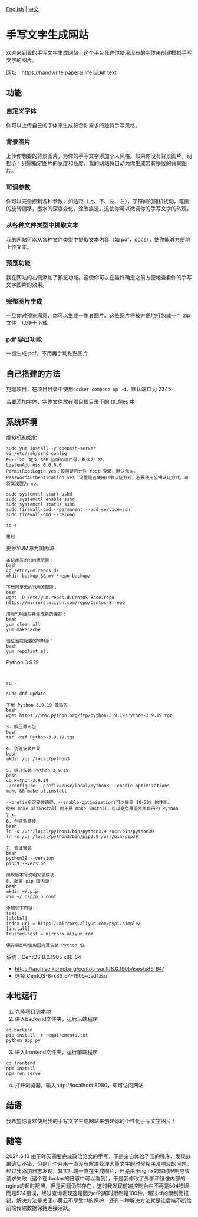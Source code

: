 [English](README_en.md) | [中文](README.md)

# 手写文字生成网站

欢迎来到我的手写文字生成网站！这个平台允许你使用现有的字体来创建模拟手写文字的图片。

网址：https://handwrite.paperai.life
![Alt text](image.png)

## 功能

### 自定义字体

你可以上传自己的字体来生成符合你需求的独特手写风格。

### 背景图片

上传你想要的背景图片，为你的手写文字添加个人风格。如果你没有背景图片，别担心！只需指定图片的宽度和高度，我的网站将自动为你生成带有横线的背景图片。

### 可调参数

你可以完全控制各种参数，如边距（上、下、左、右），字符间的随机扰动，笔画的旋转偏移，墨水的深度变化，涂改痕迹。这使你可以微调你的手写文字的外观。

### 从各种文件类型中提取文本

我的网站可以从各种文件类型中提取文本内容（如 pdf，docs），使你能够方便地上传文本。

### 预览功能

我在网站的右侧添加了预览功能。这使你可以在最终确定之前方便地查看你的手写文字图片的效果。

### 完整图片生成

一旦你对预览满意，你可以生成一整套图片。这些图片将被方便地打包成一个 zip 文件，以便于下载。

### pdf 导出功能

一键生成 pdf，不用再手动粘贴图片

## 自己搭建的方法

克隆项目，在项目目录中使用`docker-compose up -d`，默认端口为 2345

若要添加字体，字体文件放在项目根目录下的 ttf_files 中

## 系统环境
虚拟机初始化
```
sudo yum install -y openssh-server
vi /etc/ssh/sshd_config
Port 22：定义 SSH 监听的端口号，默认为 22。
ListenAddress 0.0.0.0
PermitRootLogin yes：设置是否允许 root 登录，默认允许。
PasswordAuthentication yes：设置是否使用口令认证方式，若要使用公钥认证方式，可将其设置为 no。

sudo systemctl start sshd
sudo systemctl enable sshd
sudo systemctl status sshd
sudo firewall-cmd --permanent --add-service=ssh
sudo firewall-cmd --reload

ip a

重启

```

更换YUM源为国内源
```
备份原有的YUM源配置：
bash
cd /etc/yum.repos.d/
mkdir backup && mv *repo backup/

下载阿里云的YUM源配置：
bash
wget -O /etc/yum.repos.d/CentOS-Base.repo https://mirrors.aliyun.com/repo/Centos-8.repo

清除YUM缓存并生成新的缓存：
bash
yum clean all
yum makecache

验证当前配置的YUM源：
bash
yum repolist all
```

Python 3.9.19
```shell


su -

sudo dnf update

下载 Python 3.9.19 源码包
bash
wget https://www.python.org/ftp/python/3.9.19/Python-3.9.19.tgz

3. 解压源码包
bash
tar -xzf Python-3.9.19.tgz

4. 创建安装目录
bash
mkdir /usr/local/python3

5. 编译安装 Python 3.9.19
bash
cd Python-3.9.19
./configure --prefix=/usr/local/python3 --enable-optimizations
make && make altinstall

--prefix指定安装路径，--enable-optimizations可以提高 10-20% 的性能。
使用 make altinstall 而不是 make install，可以避免覆盖系统自带的 Python 2.x。
6. 创建软链接
bash
ln -s /usr/local/python3/bin/python3.9 /usr/bin/python39
ln -s /usr/local/python3/bin/pip3.9 /usr/bin/pip39

7. 验证安装
bash
python39 --version
pip39 --version

出现版本号说明安装成功。
8. 配置 pip 国内源
bash
mkdir ~/.pip
vim ~/.pip/pip.conf

添加以下内容:
text
[global]
index-url = https://mirrors.aliyun.com/pypi/simple/
[install]
trusted-host = mirrors.aliyun.com

保存后即可使用国内源安装 Python 包。
```
系统：CentOS 8.0.1905 x86_64
- https://archive.kernel.org/centos-vault/8.0.1905/isos/x86_64/
- 选择 CentOS-8-x86_64-1905-dvd1.iso


## 本地运行
1. 克隆项目到本地
2. 进入backend文件夹，运行后端程序
```shell
cd backend
pip install -r requirements.txt
python app.py
```
3. 进入frontend文件夹，运行前端程序
```shell
cd frontend
npm install
npm run serve
```
4. 打开浏览器，输入http://localhost:8080，即可访问网站

## 结语

我希望你喜欢使用我的手写文字生成网站来创建你的个性化手写文字图片！

## 随笔
2024.6.13 由于昨天需要完成政治论文的手写，于是亲自体验了我的程序，发现效果确实不错，但是几个月来一直没有解决处理大量文字的时候程序没响应的问题，经过我添加日志发现，其实后端一直在生成图片，但是由于nginx的超时限制导致请求失败（这个在docker的日志中可以看到），于是我修改了外部和镜像内部的nginx的超时配置，但是问题仍然存在，这时我发现前端控制台中不再是504错误而是524错误，经过查询发现这是因为cf的超时限制是100秒，超过cf的限制而报错，解决方法是关闭小黄云不享受cf的保护，还有一种解决方法就是让后端不断给前端传输数据保持连接活跃。
